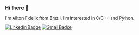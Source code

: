 ### Hi there 👋

<!--
**AiltonFidelix/AiltonFidelix** is a ✨ _special_ ✨ repository because its `README.md` (this file) appears on your GitHub profile.

Here are some ideas to get you started:

- 🔭 I’m currently working on ...
- 🌱 I’m currently learning ...
- 👯 I’m looking to collaborate on ...
- 🤔 I’m looking for help with ...
- 💬 Ask me about ...
- 📫 How to reach me: ...
- 😄 Pronouns: ...
- ⚡ Fun fact: ...
-->

I'm Ailton Fidelix from Brazil. I’m interested in C/C++ and Python.


[![Linkedin Badge](https://img.shields.io/badge/-Ailton-blue?style=flat-square&logo=Linkedin&logoColor=white&link=https://www.linkedin.com/in/ailtonfidelix/)](https://www.linkedin.com/in/ailton-fidelix-9603b31b7/) 
[![Gmail Badge](https://img.shields.io/badge/-ailton1626@gmail.com-c14438?style=flat-square&logo=Gmail&logoColor=white&link=mailto:ailton1626@gmail.com)](mailto:ailton1626@gmail.com)
